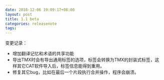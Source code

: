 ```yaml
---
date: 2018-12-06 19:09:17+08:00
layout: post
title: 1.1 beta
categories: releasenote
tags: 
---
```


变更记录：

* 增加翻译记忆和术语的共享功能
*  导出TMX时会有导出通用标签的选项，标签会转换为TMX的封装式标签，这样其它CAT软件导入后，标签信息能得到重用。
* 修复其它bug，比如在最后一个片段执行合并操作，程序会崩溃。


